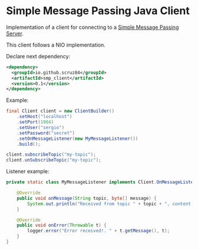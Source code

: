 # Simple Message Passing Java Client

Implementation of a client for connecting to a [Simple Message Passing Server](https://github.com/scruz84/smp-server).

This client follows a NIO implementation. 

Declare next dependency:

``` xml
<dependency>
  <groupId>io.github.scruz84</groupId>
  <artifactId>smp_client</artifactId>
  <version>0.1</version>
</dependency>
```

Example:

``` java
final Client client = new ClientBuilder()
    .setHost("localhost")
    .setPort(1984)
    .setUser("sergio")
    .setPassword("secret")
    .setOnMessageListener(new MyMessageListener())
    .build();

client.subscribeTopic("my-topic");
client.unSubscribeTopic("my-topic");
```

Listener example:
``` java
private static class MyMessageListener implements Client.OnMessageListener {

    @Override
    public void onMessage(String topic, byte[] message) {
        System.out.println("Received from topic " + topic + ", content " + new String(message));
    }

    @Override
    public void onError(Throwable t) {
        logger.error("Error received!. " + t.getMessage(), t);
    }
}
```